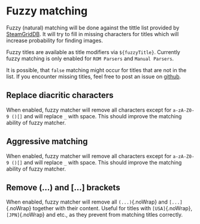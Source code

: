 # Fuzzy matching

Fuzzy (natural) matching will be done against the tittle list provided by [SteamGridDB](http://www.steamgriddb.com/). It will try to fill in missing characters for titles which will increase probability for finding images.

Fuzzy titles are available as title modifiers via `${fuzzyTitle}`. Currently fuzzy matching is only enabled for `ROM Parsers` and `Manual Parsers`.

It is possible, that `false` matching might occur for titles that are not in the list. If you encounter missing titles, feel free to post an issue on [github](https://github.com/FrogTheFrog/steam-rom-manager/issues).

## Replace diacritic characters

When enabled, fuzzy matcher will remove all characters except for `a-zA-Z0-9 ()[]` and will replace `_` with space. This should improve the matching ability of fuzzy matcher.

## Aggressive matching

When enabled, fuzzy matcher will remove all characters except for `a-zA-Z0-9 ()[]` and will replace `_` with space. This should improve the matching ability of fuzzy matcher.

## Remove (...) and [...] brackets

When enabled, fuzzy matcher will remove all `(...)`{.noWrap} and `[...]`{.noWrap} together with their content. Useful for titles with `[USA]`{.noWrap}, `[JPN]`{.noWrap} and etc., as they prevent from matching titles correctly.
